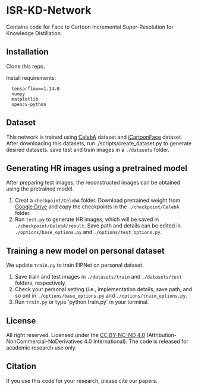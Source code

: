 # ISR-KD-Network
Contains code for Face to Cartoon Incremental Super-Resolution for Knowledge Distillation

<!-- ## Abstract

<details>
  <summary> CLICK ME </summary>
Face super-resolution (SR) has become an indispensable function in security solutions such as video surveillance and identification system, but the distortion in facial components is a great challenge in it. Most state-of-the-art methods have utilized facial priors with deep neural networks. These methods require extra labels, longer training time, and larger computation memory. In this paper, we propose a novel Edge and Identity Preserving Network for Face SR Network, named as EIPNet, to minimize the distortion by utilizing a lightweight edge block and identity information. We present an edge block to extract perceptual edge information, and concatenate it to the original feature maps in multiple scales. This structure progressively provides edge information in reconstruction to aggregate local and global structural information. Moreover, we define an identity loss function to preserve identification of SR images. The identity loss function compares feature distributions between SR images and their ground truth to recover identities in SR images. In addition, we provide a luminance-chrominance error (LCE) to separately infer brightness and color information in SR images. The LCE method not only reduces the dependency of color information by dividing brightness and color components but also enables our network to reflect differences between SR images and their ground truth in two color spaces of RGB and YUV. The proposed method facilitates the proposed SR network to elaborately restore facial components and generate high quality 8x scaled SR images with a lightweight network structure. Furthermore, our network is able to reconstruct an 128x128 SR image with 215 fps on a GTX 1080Ti GPU. Extensive experiments demonstrate that our network qualitatively and quantitatively outperforms state-of-the-art methods on two challenging datasets: CelebA and VGGFace2.
</details>

> Edge and Identity Preserving Network for Face Super-Resolution    
> Jonghuyn Kim, Gen Li, Inyong Yun, Cheolkon Jung, Joongkyu Kim    
> **Neurocomputing Journal 2021**

[[Paper](https://www.sciencedirect.com/science/article/pii/S0925231221004227)] -->

## Installation

Clone this repo.

Install requirements:
```
  tensorflow==1.14.0
  numpy
  matplotlib
  opencv-python
```

## Dataset

This network is trained using [CelebA](http://mmlab.ie.cuhk.edu.hk/projects/CelebA.html) dataset and [iCartoonFace](https://github.com/luxiangju-PersonAI/iCartoonFace) dataset. After downloading this datasets, run ./scripts/create_dataset.py to generate desired datasets. save test and train images in a `./datasets` folder. 

## Generating HR images using a pretrained model

After preparing test images, the reconstructed images can be obtained using the pretrained model.

1. Creat a `checkpoint/CelebA` folder. Download pretrained weight from [Google Drive](https://drive.google.com/drive/folders/1B4Wa-nhvU3LOzefI-2rBYrkqZPisC8fi?usp=sharing) and copy the checkpoints in the `./checkpoint/CelebA` folder.
2. Run `test.py` to generate HR images, which will be saved in `./checkpoint/CelebA/result`. Save path and details can be edited in `./options/base_options.py` and `./options/test_options.py`.

## Training a new model on personal dataset
We update `train.py` to train EIPNet on personal dataset.

1. Save train and test images in `./datasets/train` and `./datasets/test` folders, respectively.
2. Check your personal setting (i.e., implementation details, save path, and so on) in `./options/base_options.py` and `./options/train_options.py`.
3. Run `train.py` or type 'python train.py' in your terminal.

## License
All right reserved. Licensed under the [CC BY-NC-ND 4.0](https://creativecommons.org/licenses/by-nc-nd/4.0/legalcode) (Attribution-NonCommercial-NoDerivatives 4.0 International). The code is released for academic research use only.

## Citation
If you use this code for your research, please cite our papers.
